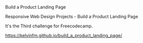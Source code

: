 
Build a Product Landing Page

Responsive Web Design Projects - Build a Product Landing Page

It's the Third challenge for Freecodecamp.

https://kelvinfm.github.io/build_a_product_landing_page/
